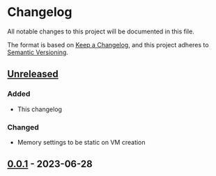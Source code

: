 # Changelog

All notable changes to this project will be documented in this file.

The format is based on [Keep a Changelog](https://keepachangelog.com/en/1.0.0/),
and this project adheres to [Semantic Versioning](https://semver.org/spec/v2.0.0.html).

## [Unreleased]
### Added
- This changelog

### Changed
- Memory settings to be static on VM creation

## [0.0.1] - 2023-06-28


[unreleased]: https://github.com/olivierlacan/keep-a-changelog/compare/0.0.1...HEAD
[0.0.1]: https://github.com/olivierlacan/keep-a-changelog/releases/tag/0.0.1
